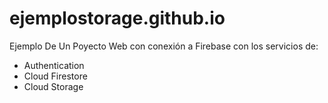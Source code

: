# ejemplostorage.github.io
Ejemplo De Un Poyecto Web con conexión a Firebase con los servicios de:
- Authentication
- Cloud Firestore
- Cloud Storage 
